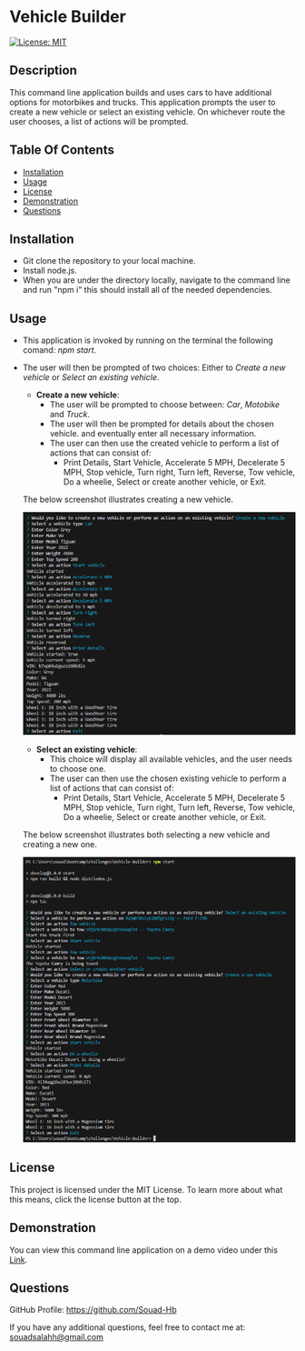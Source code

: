 # Vehicle Builder
  [![License: MIT](https://img.shields.io/badge/License-MIT-yellow.svg)](https://opensource.org/licenses/MIT)

## Description

This command line application builds and uses cars to have additional options for motorbikes and trucks. This application prompts the user to create a new vehicle or select an existing vehicle. On whichever route the user chooses, a list of actions will be prompted.

## Table Of Contents

  - [Installation](#installation)
  - [Usage](#usage)
  - [License](#license)
  - [Demonstration](#demonstration)
  - [Questions](#questions)

## Installation

- Git clone the repository to your local machine.
- Install node.js.
- When you are under the directory locally, navigate to the command line and run "npm i" this should install all of the needed dependencies.

## Usage

- This application is invoked by running on the terminal the following comand: *npm start*. 
- The user will then be prompted of two choices: Either to *Create a new vehicle* or *Select an existing vehicle*. 
  - **Create a new vehicle**:
    - The user will be prompted to choose between: *Car*, *Motobike* and *Truck*.
    - The user will then be prompted for details about the chosen vehicle. and eventually enter all necessary information.
    - The user can then use the created vehicle to perform a list of actions that can consist of: 
      - Print Details, Start Vehicle, Accelerate 5 MPH, Decelerate 5 MPH, Stop vehicle, Turn right, Turn left, Reverse, Tow vehicle, Do a wheelie, Select or create another vehicle, or Exit.

  The below screenshot illustrates creating a new vehicle.

  ![alt text](assets/images/create.png)

  - **Select an existing vehicle**:
    - This choice will display all available vehicles, and the user needs to choose one. 
    - The user can then use the chosen existing vehicle to perform a list of actions that can consist of: 
      - Print Details, Start Vehicle, Accelerate 5 MPH, Decelerate 5 MPH, Stop vehicle, Turn right, Turn left, Reverse, Tow vehicle, Do a wheelie, Select or create another vehicle, or Exit.
      
  The below screenshot illustrates both selecting a new vehicle and creating a new one. 

  ![alt text](assets/images/existing.png)


## License

This project is licensed under the MIT License. To learn more about what this means, click the license button at the top.  

## Demonstration

You can view this command line application on a demo video under this [Link](https://app.screencastify.com/v2/manage/videos/NmGTzd4EvEerpyKQwOgL).

## Questions

GitHub Profile: https://github.com/Souad-Hb

If you have any additional questions, feel free to contact me at: souadsalahh@gmail.com 
